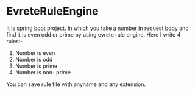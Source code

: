 # EvreteRuleEngine
It is spring boot project.
In which you take a number in request body and find it is even odd or prime by using evrete rule engine.
Here I write 4 rules:-
1) Number is even
2) Number is odd
3) Number is prime
4) Number is non- prime

You can save rule file with anyname and any extension.
